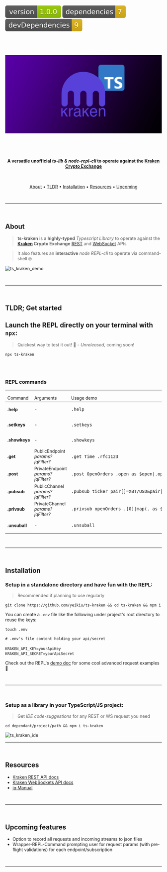 <img src=".ci_badges/npm-version-badge.svg" /> <img src=".ci_badges/npm-dependencies-badge.svg" /> <img src=".ci_badges/npm-devdependencies-badge.svg" />

<h1 align="center">
  <br>
  <img src=".github/ts_kraken_logo.png" width="640px" alt="ts-ts_kraken_logo" />
</h1>

<br /><br />

<h4 align="center">A versatile unofficial <i>ts-lib & node-repl-cli</i> to operate against the <a href="https://kraken.com">Kraken Crypto Exchange</a></h4>
<br />
<p align="center">
  <a href="#about">About</a> •
  <a href="#tldr-get-started">TLDR</a> •
  <a href="#installation">Installation</a> •
  <a href="#resources">Resources</a> •
  <a href="#upcoming-features">Upcoming</a>
</p>

<br />

---

<br />


## About
  
> **ts-kraken** is a **highly-typed** _Typescript Library_ to operate against the **[Kraken](https://kraken.com) Crypto Exchange** [REST](https://docs.kraken.com/rest/) and [WebSocket](https://docs.kraken.com/websockets/) APIs

> It also features an **interactive** _node REPL-cli_ to operate via command-shell 🤓

![ts_kraken_demo](.github/ts_kraken_demo.gif)

<br />

---

<br />


## TLDR; Get started
## Launch the REPL directly on your terminal with `npx`:

> Quickest way to test it out! 🚀 - _Unreleased,_ coming soon!

````
npx ts-kraken
````

<br /><br />

### REPL commands

<table>
  <thead>
  <hr><td>Command</td><td>Arguments</td><td>Usage demo</td></hr>
  </thead>
  <tbody>
    <tr>
      <td><strong>.help</strong></td><td> - </td><td><pre>.help</pre></td>
    </tr>
    <tr>
      <td><strong>.setkeys</strong></td><td> - </td><td><pre>.setkeys</pre></td>
      </tr>
    <tr>
      <td><strong>.showkeys</strong></td><td> - </td><td><pre>.showkeys</pre></td>
    </tr>
    <tr>
      <td><strong>.get</strong></td><td>PublicEndpoint <i>params? jqFilter?</i></td><td><pre>.get Time .rfc1123</pre></td>
    </tr>
    <tr>
      <td><strong>.post</strong></td><td>PrivateEndpoint <i>params? jqFilter?</i></td><td><pre>.post OpenOrders .open as $open|.open|keys|map($open[.].descr) -table</pre></td>
    </tr>
    <tr>
      <td><strong>.pubsub</strong></td><td>PublicChannel <i>params? jqFilter?</i></td><td><pre>.pubsub ticker pair[]=XBT/USD&pair[]=ETH/USD . as $base|{pair:.[3],price:$base[1].c[0]}</pre></td>
    </tr>
    <tr>
      <td><strong>.privsub</strong></td><td>PrivateChannel <i>params? jqFilter?</i></td><td><pre>.privsub openOrders .[0]|map(. as $order|keys[0]|$order[.])</pre></td>
    </tr>
    <tr>
      <td><strong>.unsuball</strong></td><td> - </td><td><pre>.unsuball</pre></td>
    </tr>
  </tbody>
</table>

<br />

---

<br />

## Installation
### Setup in a standalone directory and have fun with the REPL:

> Recommended if planning to use regularly

````
git clone https://github.com/yeikiu/ts-kraken && cd ts-kraken && npm i
````

You can create a `.env` file like the following under project's root directory to reuse the keys:

````
touch .env
````

````
# .env's file content holding your api/secret

KRAKEN_API_KEY=yourApiKey
KRAKEN_API_SECRET=yourApiSecret
````

Check out the REPL's [demo doc](/TODO) for some cool advanced request examples 👀

<br />

---

<br />


### Setup as a library in your TypeScript/JS project:

> Get _IDE code-suggestions_ for any REST or WS request you need

````
cd dependant/project/path && npm i ts-kraken
````

<img src=".github/TODO.png" width="640px" alt="ts_kraken_ide" />

<br />

---

<br />


## Resources

* [Kraken REST API docs](https://docs.kraken.com/rest/)
* [Kraken WebSockets API docs](https://docs.kraken.com/websockets/)
* [jq Manual](https://stedolan.github.io/jq/manual)

<br />

---

<br />


## Upcoming features

- Option to record all requests and incoming streams to json files
- Wrapper-REPL-Command prompting user for request params (with pre-flight validations) for each endpoint/subscription

<br />

---

<br />
